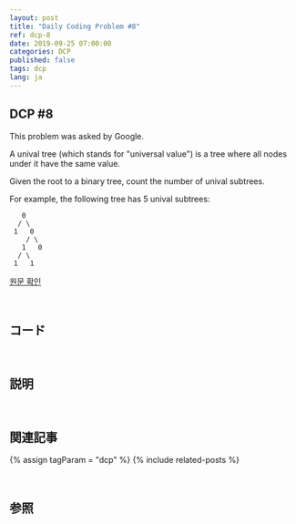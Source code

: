 ```yaml
---
layout: post
title: "Daily Coding Problem #8"
ref: dcp-8
date: 2019-09-25 07:00:00
categories: DCP
published: false
tags: dcp
lang: ja
---
```


## DCP #8
This problem was asked by Google.

A unival tree (which stands for "universal value") is a tree where all nodes under it have the same value.

Given the root to a binary tree, count the number of unival subtrees.

For example, the following tree has 5 unival subtrees:
```
   0
  / \
 1   0
    / \
   1   0
  / \
 1   1
```

[원문 확인](en-dcp-8.html)

<br>

## コード

<br>

## 説明

<br>

## 関連記事 <a id="related"></a>
{% assign tagParam = "dcp" %}
{% include related-posts %}

<br>

## 参照 <a id="ref"></a>
